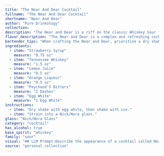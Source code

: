 ```yaml
---
title: "The Near And Dear Cocktail"
fullname: "The Near And Dear Cocktail"
shortname: "Near And Dear"
author: "Pure Drinkology"
collection:
description: "The Near and Dear is a riff on the classic Whiskey Sour family, born from the blending of Tennessee whiskey's smooth character with bright citrus and a hint of sweetness. The addition of egg white lends a creamy texture and elegant foam, elevating it to a sophisticated twist on a familiar favorite. "
flavor_description: "The Near and Dear is a complex and refreshing cocktail. The sweetness of the strawberry syrup and orange liqueur balances the boldness of the Tennessee whiskey and tartness of lemon juice. The egg white adds a creamy texture and subtle sweetness, while the Peychaud's bitters provide a touch of spice and complexity.  The result is a delightful mix of fruity, sweet, and smoky notes, with a smooth, velvety finish. "
bartender_tips: "When crafting the Near and Dear, prioritize a dry shake (without ice) to emulsify the egg white for a velvety texture. This step should be vigorous and last for about 15 seconds.  After adding ice, shake again for a thorough chill.  Use a fine-mesh strainer to remove any ice shards and achieve a crystal clear presentation.  Finally, a touch of orange zest as garnish adds a delightful aromatic flair. "
ingredients:
  - item: "Strawberry Syrup"
    measure: "0.75 oz"
  - item: "Tennessee Whiskey"
    measure: "1.5 oz"
  - item: "Lemon Juice"
    measure: "0.5 oz"
  - item: "Orange Liqueur"
    measure: "0.5 oz"
  - item: "Peychaud'S Bitters"
    measure: "2 Dashes"
  - item: "Egg White"
    measure: "1 Egg White"
instructions:
  - item: "Dry shake with egg white, then shake with ice."
  - item: "Strain into a Nick/Nora glass."
glass: "Nick/Nora Glass"
category: "cocktail"
has_alcohol: true
base_spirit: "whiskey"
family: "sour"
visual: "## LLM Prompt:Describe the appearance of a cocktail called Near and Dear made with the following ingredients:* **Strawberry Syrup:** A vibrant, ruby red syrup, slightly viscous.* **Tennessee Whiskey:** A deep amber color, with a hint of reddish-brown.* **Lemon Juice:** A clear, slightly pale yellow liquid.* **Orange Liqueur:** A bright, orange color.* **Peychaud's Bitters:** A dark, almost black liquid with a slight red hue.* **Egg White:** A translucent, slightly off-white liquid.The cocktail is shaken with ice, then strained and served in a chilled coupe glass.  It is garnished with a fresh strawberry slice.  **Focus on:*** The overall color of the cocktail, considering the combined effect of all ingredients.* The texture and clarity of the cocktail - is it cloudy or clear?* How the garnish contributes to the visual appeal.**Bonus:*** Mention any potential for separation or layering due to the egg white.* Describe the visual effect of the bitters on the surface. "
source: "personal_collection"
---
```


